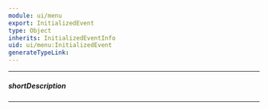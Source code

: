 ```yaml
---
module: ui/menu
export: InitializedEvent
type: Object
inherits: InitializedEventInfo
uid: ui/menu:InitializedEvent
generateTypeLink: 
---
```

---
##### shortDescription
<!-- Description goes here -->

---
<!-- Description goes here -->